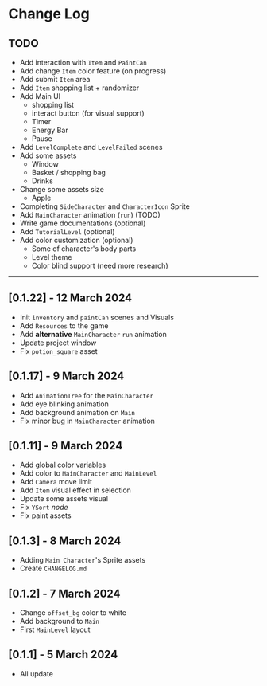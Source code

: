 # Change Log

## TODO

- Add interaction with `Item` and `PaintCan`
- Add change `Item` color feature (on progress)
- Add submit `Item` area
- Add `Item` shopping list + randomizer
- Add Main UI
  - shopping list
  - interact button (for visual support)
  - Timer
  - Energy Bar
  - Pause
- Add `LevelComplete` and `LevelFailed` scenes
- Add some assets
  - Window
  - Basket / shopping bag
  - Drinks
- Change some assets size
  - Apple
- Completing `SideCharacter` and `CharacterIcon` Sprite
- Add `MainCharacter` animation (`run`) (TODO)
- Write game documentations (optional)
- Add `TutorialLevel` (optional)
- Add color customization (optional)
  - Some of character's body parts
  - Level theme
  - Color blind support (need more research)

---

## [0.1.22] - 12 March 2024

- Init `inventory` and `paintCan` scenes and Visuals
- Add `Resources` to the game
- Add **alternative** `MainCharacter` `run` animation
- Update project window
- Fix `potion_square` asset

## [0.1.17] - 9 March 2024

- Add `AnimationTree` for the `MainCharacter`
- Add eye blinking animation
- Add background animation on `Main`
- Fix minor bug in `MainCharacter` animation

## [0.1.11] - 9 March 2024

- Add global color variables
- Add color to `MainCharacter` and `MainLevel`
- Add `Camera` move limit
- Add `Item` visual effect in selection
- Update some assets visual
- Fix `YSort` _node_
- Fix paint assets

## [0.1.3] - 8 March 2024

- Adding `Main Character`'s Sprite assets
- Create `CHANGELOG.md`

## [0.1.2] - 7 March 2024

- Change `offset_bg` color to white
- Add background to `Main`
- First `MainLevel` layout

## [0.1.1] - 5 March 2024

- All update
